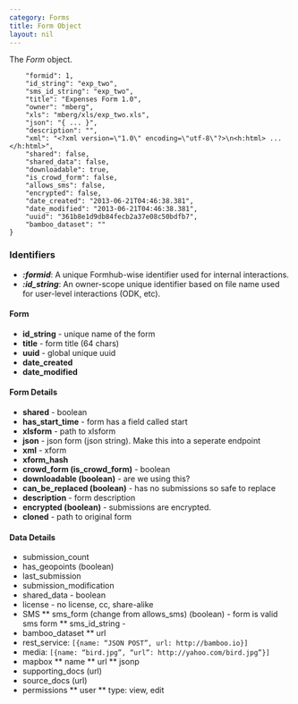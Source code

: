 ```yaml
---
category: Forms
title: Form Object
layout: nil
---
```


The _Form_ object.

```{
    "formid": 1, 
    "id_string": "exp_two", 
    "sms_id_string": "exp_two", 
    "title": "Expenses Form 1.0", 
    "owner": "mberg", 
    "xls": "mberg/xls/exp_two.xls", 
    "json": "{ ... }", 
    "description": "", 
    "xml": "<?xml version=\"1.0\" encoding=\"utf-8\"?>\n<h:html> ... </h:html>", 
    "shared": false, 
    "shared_data": false, 
    "downloadable": true, 
    "is_crowd_form": false, 
    "allows_sms": false, 
    "encrypted": false, 
    "date_created": "2013-06-21T04:46:38.381", 
    "date_modified": "2013-06-21T04:46:38.381",
    "uuid": "361b8e1d9db84fecb2a37e08c50bdfb7", 
    "bamboo_dataset": ""
}
```
### Identifiers

* ***:formid***: A unique Formhub-wise identifier used for internal interactions.
* ***:id_string***: An owner-scope unique identifier based on file name used for user-level interactions (ODK, etc).


#### Form

* **id_string** - unique name of the form
* **title** - form title (64 chars)
* **uuid** - global unique uuid
* **date_created**
* **date_modified**

#### Form Details

* **shared** - boolean
* **has_start_time** - form has a field called start
* **xlsform** - path to xlsform
* **json** - json form (json string). Make this into a seperate endpoint
* **xml** - xform
* **xform_hash**
* **crowd_form (is_crowd_form)** - boolean
* **downloadable (boolean)** - are we using this?
* **can_be_replaced (boolean)** - has no submissions so safe to replace
* **description** - form description
* **encrypted (boolean)** - submissions are encrypted.
* **cloned** - path to original form

#### Data Details

* submission_count
* has_geopoints (boolean)
* last_submission
* submission_modification
* shared_data - boolean
* license - no license, cc, share-alike
* SMS
** sms_form (change from allows_sms) (boolean) - form is valid sms form
** sms_id_string -
* bamboo_dataset
** url
* rest_service: `[{name: “JSON POST”, url: http://bamboo.io}]`
* media: `[{name: “bird.jpg”, “url”: http://yahoo.com/bird.jpg”}]`
* mapbox
** name
** url
** jsonp
* supporting_docs (url)
* source_docs (url)
* permissions
** user
** type: view, edit

